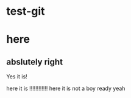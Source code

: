 # test-git


# here


## abslutely right

Yes it is!

here it is !!!!!!!!!!!!
here it is not a boy ready yeah